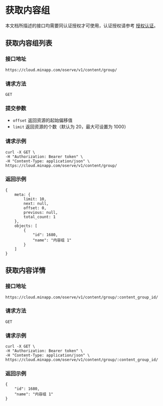 # 获取内容组

本文档所描述的接口均需要同认证授权才可使用，认证授权请参考 [授权认证](./authentication.md)。

## 获取内容组列表

### 接口地址

`https://cloud.minapp.com/oserve/v1/content/group/`

### 请求方法

`GET`

### 提交参数

- `offset` 返回资源的起始偏移值
- `limit` 返回资源的个数（默认为 20，最大可设置为 1000）

### 请求示例

```
curl -X GET \
-H "Authorization: Bearer token" \
-H "Content-Type: application/json" \
https://cloud.minapp.com/oserve/v1/content/group/
```

### 返回示例

```
{
    meta: {
        limit: 10,
        next: null,
        offset: 0,
        previous: null,
        total_count: 1
    },
    objects: [
        {
            "id": 1680,
            "name": "内容组 1"
        }
    ]
}
```

## 获取内容详情

### 接口地址

`https://cloud.minapp.com/oserve/v1/content/group/:content_group_id/`

### 请求方法

`GET`

### 请求示例

```
curl -X GET \
-H "Authorization: Bearer token" \
-H "Content-Type: application/json" \
https://cloud.minapp.com/oserve/v1/content/group/:content_group_id/
```

### 返回示例

```
{
    "id": 1680,
    "name": "内容组 1"
}
```
